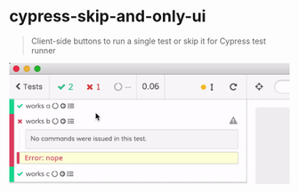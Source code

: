 # cypress-skip-and-only-ui

> Client-side buttons to run a single test or skip it for Cypress test runner

![Cypress skip and only](img/skip-and-only.gif)
